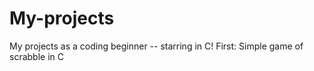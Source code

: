 # My-projects
My projects as a coding beginner -- starring in C!
First: Simple game of scrabble in C
